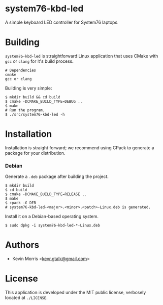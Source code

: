 # system76-kbd-led

A simple keyboard LED controller for System76 laptops.

# Building

`system76-kbd-led` is straightforward Linux application that uses CMake
with `gcc` or `clang` for it's build process.

	# Dependencies
	cmake
	gcc or clang

Building is very simple:

	$ mkdir build && cd build
	$ cmake -DCMAKE_BUILD_TYPE=DEBUG ..
	$ make
	# Run the program.
	$ ./src/system76-kbd-led -h

# Installation

Installation is straight forward; we recommend using CPack to generate
a package for your distribution.

### Debian

Generate a `.deb` package after building the project.

	$ mkdir build
	$ cd build
	$ cmake -DCMAKE_BUILD_TYPE=RELEASE ..
	$ make
	$ cpack -G DEB
	# system76-kbd-led-<major>.<minor>.<patch>-Linux.deb is generated.

Install it on a Debian-based operating system.

	$ sudo dpkg -i system76-kbd-led-*-Linux.deb

# Authors

* Kevin Morris &lt;kevr.gtalk@gmail.com&gt;

# License

This application is developed under the MIT public license, verbosely
located at `./LICENSE`.

